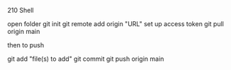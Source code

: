 210 Shell

open folder
git init
git remote add origin "URL"
set up access token
git pull origin main

then to push

git add "file(s) to add"
git commit
git push origin main